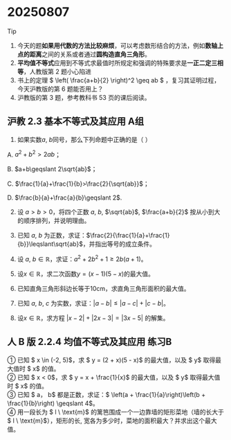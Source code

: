 # 20250807 

> [!TIP]
>
> 1. 今天的题**如果用代数的方法比较麻烦**，可以考虑数形结合的方法，例如**数轴上点的距离**之间的关系或者通过**圆构造直角三角形**。
> 2. **平均值不等式**应用到不等式求最值时所规定和强调的特殊要求是**一正二定三相等**，人教版第 2 题小心陷进
> 3. 书上的定理 $ \left( \frac{a+b}{2} \right)^2 \geq ab $ ，复习其证明过程，今天沪教版的第 6 题能否用上？
> 4. 沪教版的第 3 题，参考教科书 53 页的课后阅读。

## 沪教 2.3 基本不等式及其应用 A组

1. 如果实数$a$, $b$同号，那么下列命题中正确的是（   ）

A. $a^{2}+b^{2}>2ab$；

B. $a+b\geqslant 2\sqrt{ab}$；

C. $\frac{1}{a}+\frac{1}{b}>\frac{2}{\sqrt{ab}}$；

D. $\frac{b}{a}+\frac{a}{b}\geqslant 2$.

2. 设 $a>b>0$，将四个正数 $a$, $b$, $\sqrt{ab}$, $\frac{a+b}{2}$ 按从小到大的顺序排列，并说明理由。













3. 已知 $a$, $b$ 为正数，求证：$\frac{2}{\frac{1}{a}+\frac{1}{b}}\leqslant\sqrt{ab}$，并指出等号的成立条件。











4. 设 $a$, $b\in\mathbb{R}$，求证：$a^{2}+2b^{2}+1\geqslant 2b(a+1)$。











5. 设$x\in\mathbb{R}$，求二次函数$y=(x-1)(5-x)$的最大值。











6. 已知直角三角形斜边长等于10cm，求直角三角形面积的最大值。











7. 已知 $a$, $b$, $c$ 为实数，求证：$|a-b|\leqslant|a-c|+|c-b|$。


















8. 设$x\in\mathbb{R}$，求方程 $|x-2|+|2x-3|=|3x-5|$ 的解集。 















## 人 B 版 2.2.4 均值不等式及其应用 练习B  
① 已知 $ x \in (-2, 5)$，求 $ y = (2 + x)(5 - x)$ 的最大值，以及 $ y$ 取得最大值时 $ x$ 的值。  
② 已知 $ x < 0$，求 $ y = x + \frac{1}{x}$ 的最大值，以及 $ y$ 取得最大值时 $ x$ 的值。  
③ 已知 $ a$，$ b$ 都是正数，求证：$ \left(a + \frac{1}{a}\right)\left(b + \frac{1}{b}\right) \geqslant 4$。  
④ 用一段长为 $ l \ \text{m}$ 的篱笆围成一个一边靠墙的矩形菜地（墙的长大于 $ l \ \text{m}$），矩形的长, 宽各为多少时，菜地的面积最大？并求出这个最大值。





























